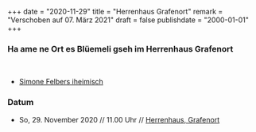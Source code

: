 ﻿﻿+++
date = "2020-11-29"
title = "Herrenhaus Grafenort"
remark = "Verschoben auf 07. März 2021"
draft = false
publishdate = "2000-01-01"
+++

### Ha ame ne Ort es Blüemeli gseh im Herrenhaus Grafenort

<br>

* [Simone Felbers iheimisch](https://simonefelbersiheimisch.ch/)


### Datum

* So, 29. November 2020 // 11.00 Uhr // [Herrenhaus, Grafenort](https://grafenort.ch/veranstaltungen/)